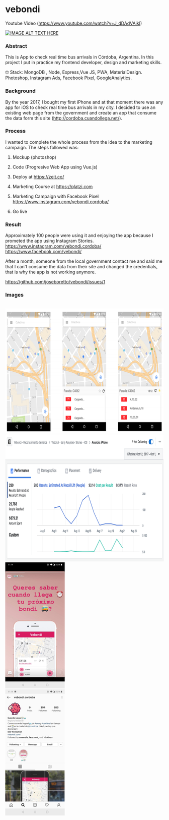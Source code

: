 # vebondi

Youtube Video (https://www.youtube.com/watch?v=J_dDAdVAikI)

[![IMAGE ALT TEXT HERE](https://img.youtube.com/vi/J_dDAdVAikI/0.jpg)](https://www.youtube.com/watch?v=J_dDAdVAikI)

### Abstract
This is App to check real time bus arrivals in Córdoba, Argentina. 
In this project I put in practice my frontend developer, design and marketing skills.

🤓 Stack: MongoDB , Node, Express,Vue JS, PWA, MaterialDesign. Photoshop, Instagram Ads, Facebook Pixel, GoogleAnalytics.

### Background

By the year 2017, I bought my first iPhone and at that moment there was any app for iOS to check real time bus arrivals in my city. I decided to use an existing web page from the government and create an app that consume the data form this site (http://cordoba.cuandollega.net/).

### Process

I wanted to complete the whole process from the idea to the marketing campaign. The steps followed was:

1. Mockup (photoshop)

2. Code (Progresive Web App using Vue.js)
3. Deploy at https://zeit.co/
4. Marketing Course at https://platzi.com 
5. Marketing Campaign with Facebook Pixel 
https://www.instagram.com/vebondi.cordoba/
6. Go live

### Result

Approximately 100 people were using it and enjoying the app because I prometed the app using Instagram Stories.
https://www.instagram.com/vebondi.cordoba/
https://www.facebook.com/vebondi/ 

After a month, someone from the local government contact me and said me that I can't consume the data from their site and changed the credentials, that is why the app is not working anymore.

https://github.com/joseboretto/vebondi/issues/1

### Images

<br>
<img src="https://github.com/joseboretto/vebondi/blob/master/images/Mockup.png" height="400">
<br>
<img src="https://github.com/joseboretto/vebondi/blob/master/images/Marketing%20Campaign.png" height="400">
<br>
<img src="https://github.com/joseboretto/vebondi/blob/master/images/Instagram%20Story.jpg" height="400">
<br>
<img src="https://github.com/joseboretto/vebondi/blob/master/images/Instagram%20Profile.jpg" height="400">
<br>


